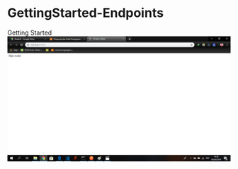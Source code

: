 # GettingStarted-Endpoints

Getting Started
![alt text](https://github.com/primusnathan/GettingStarted-Endpoints/blob/master/SS/npm.png)
